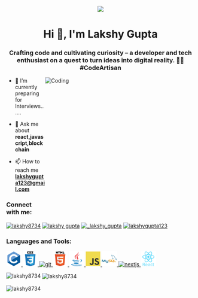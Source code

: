 <p align="center">
  <img src="https://i.postimg.cc/t494KKPK/b03d044029121a37d9df316146581931.jpg" width="800"/>
</p>

<h1 align="center">Hi 👋, I'm Lakshy Gupta</h1>
<h3 align="center">Crafting code and cultivating curiosity – a developer and tech enthusiast on a quest to turn ideas into digital reality. 🚀✨ #CodeArtisan</h3>
<img align="right" alt="Coding" width="400" height="330" src="https://img.freepik.com/free-vector/web-development-programmer-engineering-coding-website-augmented-reality-interface-screens-developer-project-engineer-programming-software-application-design-cartoon-illustration_107791-3863.jpg">

- 🌱 I’m currently preparing for Interviews......

- 💬 Ask me about **react,javascript,blockchain**

- 📫 How to reach me **lakshygupta123@gmail.com**

<h3 align="left">Connect with me:</h3>
<p align="left">
<a href="https://twitter.com/lakshy8734" target="blank"><img align="center" src="https://raw.githubusercontent.com/rahuldkjain/github-profile-readme-generator/master/src/images/icons/Social/twitter.svg" alt="lakshy8734" height="30" width="40" /></a>
<a href="https://linkedin.com/in/lakshy gupta" target="blank"><img align="center" src="https://raw.githubusercontent.com/rahuldkjain/github-profile-readme-generator/master/src/images/icons/Social/linked-in-alt.svg" alt="lakshy gupta" height="30" width="40" /></a>
<a href="https://instagram.com/_lakshy_gupta" target="blank"><img align="center" src="https://raw.githubusercontent.com/rahuldkjain/github-profile-readme-generator/master/src/images/icons/Social/instagram.svg" alt="_lakshy_gupta" height="30" width="40" /></a>
<a href="https://www.hackerrank.com/lakshygupta123" target="blank"><img align="center" src="https://raw.githubusercontent.com/rahuldkjain/github-profile-readme-generator/master/src/images/icons/Social/hackerrank.svg" alt="lakshygupta123" height="30" width="40" /></a>
</p>

<h3 align="left">Languages and Tools:</h3>
<p align="left"> <a href="https://www.cprogramming.com/" target="_blank" rel="noreferrer"> <img src="https://raw.githubusercontent.com/devicons/devicon/master/icons/c/c-original.svg" alt="c" width="40" height="40"/> </a> <a href="https://www.w3schools.com/css/" target="_blank" rel="noreferrer"> <img src="https://raw.githubusercontent.com/devicons/devicon/master/icons/css3/css3-original-wordmark.svg" alt="css3" width="40" height="40"/> </a> <a href="https://git-scm.com/" target="_blank" rel="noreferrer"> <img src="https://www.vectorlogo.zone/logos/git-scm/git-scm-icon.svg" alt="git" width="40" height="40"/> </a> <a href="https://www.w3.org/html/" target="_blank" rel="noreferrer"> <img src="https://raw.githubusercontent.com/devicons/devicon/master/icons/html5/html5-original-wordmark.svg" alt="html5" width="40" height="40"/> </a> <a href="https://www.java.com" target="_blank" rel="noreferrer"> <img src="https://raw.githubusercontent.com/devicons/devicon/master/icons/java/java-original.svg" alt="java" width="40" height="40"/> </a> <a href="https://developer.mozilla.org/en-US/docs/Web/JavaScript" target="_blank" rel="noreferrer"> <img src="https://raw.githubusercontent.com/devicons/devicon/master/icons/javascript/javascript-original.svg" alt="javascript" width="40" height="40"/> </a> <a href="https://www.mysql.com/" target="_blank" rel="noreferrer"> <img src="https://raw.githubusercontent.com/devicons/devicon/master/icons/mysql/mysql-original-wordmark.svg" alt="mysql" width="40" height="40"/> </a> <a href="https://nextjs.org/" target="_blank" rel="noreferrer"> <img src="https://cdn.worldvectorlogo.com/logos/nextjs-2.svg" alt="nextjs" width="40" height="40"/> </a> <a href="https://reactjs.org/" target="_blank" rel="noreferrer"> <img src="https://raw.githubusercontent.com/devicons/devicon/master/icons/react/react-original-wordmark.svg" alt="react" width="40" height="40"/> </a> </p>

<p><img align="left" src="https://github-readme-stats.vercel.app/api/top-langs?username=lakshy8734&show_icons=true&locale=en&layout=compact" alt="lakshy8734" /></p>

<p>&nbsp;<img align="center" src="https://github-readme-stats.vercel.app/api?username=lakshy8734&show_icons=true&locale=en" alt="lakshy8734" /></p>

<p><img align="center" src="https://github-readme-streak-stats.herokuapp.com/?user=lakshy8734&" alt="lakshy8734" /></p>
